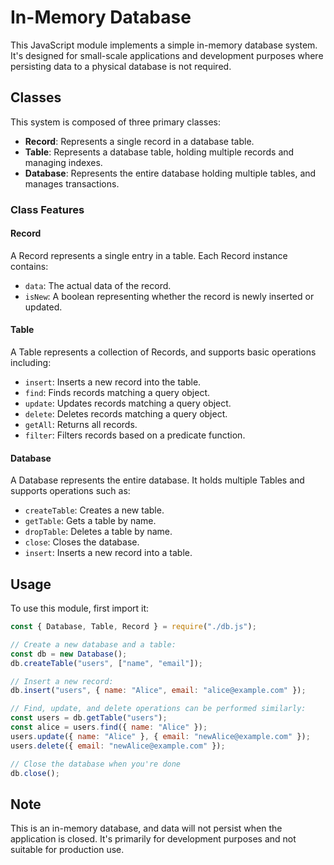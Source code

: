 # In-Memory Database

This JavaScript module implements a simple in-memory database system. It's designed for small-scale applications and development purposes where persisting data to a physical database is not required.

## Classes

This system is composed of three primary classes:

- **Record**: Represents a single record in a database table.
- **Table**: Represents a database table, holding multiple records and managing indexes.
- **Database**: Represents the entire database holding multiple tables, and manages transactions.

### Class Features

#### Record

A Record represents a single entry in a table. Each Record instance contains:

- `data`: The actual data of the record.
- `isNew`: A boolean representing whether the record is newly inserted or updated.

#### Table

A Table represents a collection of Records, and supports basic operations including:

- `insert`: Inserts a new record into the table.
- `find`: Finds records matching a query object.
- `update`: Updates records matching a query object.
- `delete`: Deletes records matching a query object.
- `getAll`: Returns all records.
- `filter`: Filters records based on a predicate function.

#### Database

A Database represents the entire database. It holds multiple Tables and supports operations such as:

- `createTable`: Creates a new table.
- `getTable`: Gets a table by name.
- `dropTable`: Deletes a table by name.
- `close`: Closes the database.
- `insert`: Inserts a new record into a table.

## Usage

To use this module, first import it:

```javascript
const { Database, Table, Record } = require("./db.js");

// Create a new database and a table:
const db = new Database();
db.createTable("users", ["name", "email"]);

// Insert a new record:
db.insert("users", { name: "Alice", email: "alice@example.com" });

// Find, update, and delete operations can be performed similarly:
const users = db.getTable("users");
const alice = users.find({ name: "Alice" });
users.update({ name: "Alice" }, { email: "newAlice@example.com" });
users.delete({ email: "newAlice@example.com" });

// Close the database when you're done
db.close();
```

## Note

This is an in-memory database, and data will not persist when the application is closed. It's primarily for development purposes and not suitable for production use.
